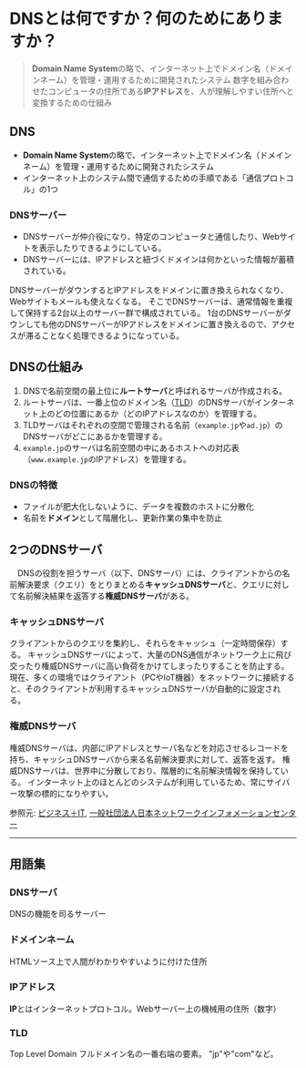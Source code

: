 # DNSとは何ですか？何のためにありますか？
> **Domain Name System**の略で、インターネット上でドメイン名（ドメインネーム）を管理・運用するために開発されたシステム
> 数字を組み合わせたコンピュータの住所である**IPアドレス**を、人が理解しやすい住所へと変換するための仕組み

## DNS
- **Domain Name System**の略で、インターネット上でドメイン名（ドメインネーム）を管理・運用するために開発されたシステム
- インターネット上のシステム間で通信するための手順である「通信プロトコル」の1つ

### DNSサーバー
- DNSサーバーが仲介役になり、特定のコンピュータと通信したり、Webサイトを表示したりできるようにしている。
- DNSサーバーには、IPアドレスと紐づくドメインは何かといった情報が蓄積されている。

DNSサーバーがダウンするとIPアドレスをドメインに置き換えられなくなり、Webサイトもメールも使えなくなる。
そこでDNSサーバーは、通常情報を重複して保持する2台以上のサーバー群で構成されている。
1台のDNSサーバーがダウンしても他のDNSサーバーがIPアドレスをドメインに置き換えるので、アクセスが滞ることなく処理できるようになっている。

## DNSの仕組み

1. DNSで名前空間の最上位に**ルートサーバ**と呼ばれるサーバが作成される。
2. ルートサーバは、一番上位のドメイン名（[TLD](#tld)）のDNSサーバがインターネット上のどの位置にあるか（どのIPアドレスなのか）を管理する。
3. TLDサーバはそれぞれの空間で管理される名前（`example.jp`や`ad.jp`）のDNSサーバがどこにあるかを管理する。
4. `example.jp`のサーバは名前空間の中にあるホストへの対応表（`www.example.jp`のIPアドレス）を管理する。
### DNSの特徴
- ファイルが肥大化しないように、データを複数のホストに分散化
- 名前を**ドメイン**として階層化し、更新作業の集中を防止


## 2つのDNSサーバ
　DNSの役割を担うサーバ（以下、DNSサーバ）には、クライアントからの名前解決要求（クエリ）をとりまとめる**キャッシュDNSサーバ**と、クエリに対して名前解決結果を返答する**権威DNSサーバ**がある。

### キャッシュDNSサーバ
クライアントからのクエリを集約し、それらをキャッシュ（一定時間保存）する。
キャッシュDNSサーバによって、大量のDNS通信がネットワーク上に飛び交ったり権威DNSサーバに高い負荷をかけてしまったりすることを防止する。
現在、多くの環境ではクライアント（PCやIoT機器）をネットワークに接続すると、そのクライアントが利用するキャッシュDNSサーバが自動的に設定される。

### 権威DNSサーバ
権威DNSサーバは、内部にIPアドレスとサーバ名などを対応させるレコードを持ち、キャッシュDNSサーバから来る名前解決要求に対して、返答を返す。
権威DNSサーバは、世界中に分散しており、階層的に名前解決情報を保持している。
インターネット上のほとんどのシステムが利用しているため、常にサイバー攻撃の標的になりやすい。



参照元:
[ビジネス＋IT](https://www.sbbit.jp/article/cont1/35800), 
[一般社団法人日本ネットワークインフォメーションセンター](https://www.nic.ad.jp/ja/newsletter/No51/0800.html)

***

## 用語集

### DNSサーバ
DNSの機能を司るサーバー

### ドメインネーム
HTMLソース上で人間がわかりやすいように付けた住所

### IPアドレス
**IP**とはインターネットプロトコル。Webサーバー上の機械用の住所（数字）

### TLD
Top Level Domain フルドメイン名の一番右端の要素。 "jp"や"com"など。
